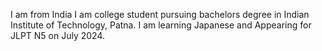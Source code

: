 I am from India 
I am college student pursuing bachelors degree in Indian Institute of Technology, Patna.
I am learning Japanese and Appearing for JLPT N5 on July 2024.
